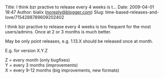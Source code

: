 Title: I think bzr practive to release every 4 weeks is t...
Date: 2009-04-01 18:47
Author: bialix (noreply@blogger.com)
Slug: time-based-releases-and-love/7154288789609202402

I think bzr practive to release every 4 weeks is too frequent for the
most users/admins. Once at 2 or 3 months is much better.  
  
May be only point releases, e.g. 1.13.X should be released once at
month.  
  
E.g. for version X.Y.Z  
  
Z = every month (only bugfixes)  
Y = every 3 months (improvements)  
X = every 9-12 months (big improvements, new formats)

